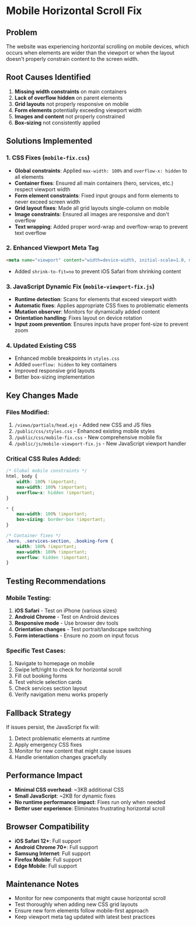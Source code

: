# Mobile Horizontal Scroll Fix

## Problem
The website was experiencing horizontal scrolling on mobile devices, which occurs when elements are wider than the viewport or when the layout doesn't properly constrain content to the screen width.

## Root Causes Identified
1. **Missing width constraints** on main containers
2. **Lack of overflow hidden** on parent elements
3. **Grid layouts** not properly responsive on mobile
4. **Form elements** potentially exceeding viewport width
5. **Images and content** not properly constrained
6. **Box-sizing** not consistently applied

## Solutions Implemented

### 1. CSS Fixes (`mobile-fix.css`)
- **Global constraints**: Applied `max-width: 100%` and `overflow-x: hidden` to all elements
- **Container fixes**: Ensured all main containers (hero, services, etc.) respect viewport width
- **Form element constraints**: Fixed input groups and form elements to never exceed screen width
- **Grid layout fixes**: Made all grid layouts single-column on mobile
- **Image constraints**: Ensured all images are responsive and don't overflow
- **Text wrapping**: Added proper word-wrap and overflow-wrap to prevent text overflow

### 2. Enhanced Viewport Meta Tag
```html
<meta name="viewport" content="width=device-width, initial-scale=1.0, maximum-scale=1.0, user-scalable=no, viewport-fit=cover, shrink-to-fit=no">
```
- Added `shrink-to-fit=no` to prevent iOS Safari from shrinking content

### 3. JavaScript Dynamic Fix (`mobile-viewport-fix.js`)
- **Runtime detection**: Scans for elements that exceed viewport width
- **Automatic fixes**: Applies appropriate CSS fixes to problematic elements
- **Mutation observer**: Monitors for dynamically added content
- **Orientation handling**: Fixes layout on device rotation
- **Input zoom prevention**: Ensures inputs have proper font-size to prevent zoom

### 4. Updated Existing CSS
- Enhanced mobile breakpoints in `styles.css`
- Added `overflow: hidden` to key containers
- Improved responsive grid layouts
- Better box-sizing implementation

## Key Changes Made

### Files Modified:
1. `/views/partials/head.ejs` - Added new CSS and JS files
2. `/public/css/styles.css` - Enhanced existing mobile styles
3. `/public/css/mobile-fix.css` - New comprehensive mobile fix
4. `/public/js/mobile-viewport-fix.js` - New JavaScript viewport handler

### Critical CSS Rules Added:
```css
/* Global mobile constraints */
html, body {
    width: 100% !important;
    max-width: 100% !important;
    overflow-x: hidden !important;
}

* {
    max-width: 100% !important;
    box-sizing: border-box !important;
}

/* Container fixes */
.hero, .services-section, .booking-form {
    width: 100% !important;
    max-width: 100% !important;
    overflow: hidden !important;
}
```

## Testing Recommendations

### Mobile Testing:
1. **iOS Safari** - Test on iPhone (various sizes)
2. **Android Chrome** - Test on Android devices
3. **Responsive mode** - Use browser dev tools
4. **Orientation changes** - Test portrait/landscape switching
5. **Form interactions** - Ensure no zoom on input focus

### Specific Test Cases:
1. Navigate to homepage on mobile
2. Swipe left/right to check for horizontal scroll
3. Fill out booking forms
4. Test vehicle selection cards
5. Check services section layout
6. Verify navigation menu works properly

## Fallback Strategy
If issues persist, the JavaScript fix will:
1. Detect problematic elements at runtime
2. Apply emergency CSS fixes
3. Monitor for new content that might cause issues
4. Handle orientation changes gracefully

## Performance Impact
- **Minimal CSS overhead**: ~3KB additional CSS
- **Small JavaScript**: ~2KB for dynamic fixes
- **No runtime performance impact**: Fixes run only when needed
- **Better user experience**: Eliminates frustrating horizontal scroll

## Browser Compatibility
- **iOS Safari 12+**: Full support
- **Android Chrome 70+**: Full support
- **Samsung Internet**: Full support
- **Firefox Mobile**: Full support
- **Edge Mobile**: Full support

## Maintenance Notes
- Monitor for new components that might cause horizontal scroll
- Test thoroughly when adding new CSS grid layouts
- Ensure new form elements follow mobile-first approach
- Keep viewport meta tag updated with latest best practices